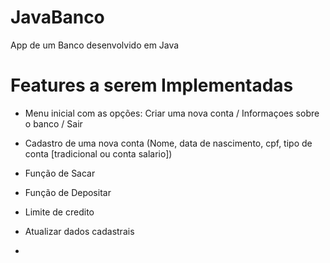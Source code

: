 # JavaBanco
App de um Banco desenvolvido em Java

# Features a serem Implementadas
- Menu inicial com as opções: Criar uma nova conta / Informaçoes sobre o banco / Sair
- Cadastro de uma nova conta (Nome, data de nascimento, cpf, tipo de conta [tradicional ou conta salario])
- Função de Sacar
- Função de Depositar
- Limite de credito

- Atualizar dados cadastrais

-

